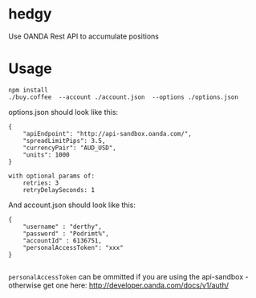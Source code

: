 hedgy
=====

Use OANDA Rest API to accumulate positions

Usage
=======
```
npm install
./buy.coffee  --account ./account.json  --options ./options.json 
```

options.json should look like this:
```
{
	"apiEndpoint": "http://api-sandbox.oanda.com/",
	"spreadLimitPips": 3.5,
	"currencyPair": "AUD_USD",
	"units": 1000
}

with optional params of:
	retries: 3
	retryDelaySeconds: 1

```

And account.json should look like this:
```
{
	"username" : "derthy",
	"password" : "Podrimt%",
	"accountId" : 6136751,
	"personalAccessToken": "xxx"
}


```
`personalAccessToken` can be ommitted if you are using the api-sandbox - otherwise get one here:
http://developer.oanda.com/docs/v1/auth/

